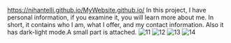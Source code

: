 https://nihantelli.github.io/MyWebsite.github.io/
In this project, I have personal information, if you examine it, you will learn more about me. In short, it contains who I am, what I offer, and my contact information.
Also it has dark-light mode.A small part is attached. 
![11](https://user-images.githubusercontent.com/111304583/208918180-3cfcefab-75fe-4f3e-b079-e8b1d91f8379.PNG)
![12](https://user-images.githubusercontent.com/111304583/208918184-a1d390e8-7962-4b75-aad6-7f2d1662c954.PNG)
![13](https://user-images.githubusercontent.com/111304583/208920660-4b116282-cf1e-4b17-ae3a-735041cc04d1.PNG)
![14](https://user-images.githubusercontent.com/111304583/208920674-30d672e8-b84e-49e2-b408-2c0e9931a566.PNG)

